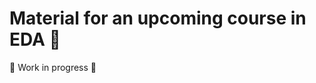 # Material for an upcoming course in EDA :milky_way:

:rocket: Work in progress :construction_worker: 
